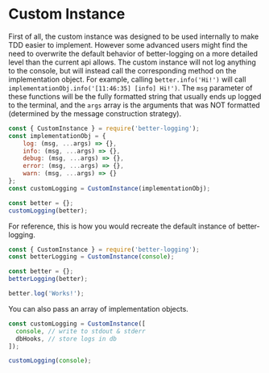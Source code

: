 # Custom Instance

First of all, the custom instance was designed to be used internally to make TDD easier to implement. However some advanced users might find the need to overwrite the default behavior of better-logging on a more detailed level than the current api allows. The custom instance will not log anything to the console, but will instead call the corresponding method on the implementation object. For example, calling `better.info('Hi!')` will call `implementationObj.info('[11:46:35] [info] Hi!')`. The `msg` parameter of these functions will be the fully formatted string that usually ends up logged to the terminal, and the `args` array is the arguments that was NOT formatted \(determined by the message construction strategy\).

```javascript
const { CustomInstance } = require('better-logging');
const implementationObj = {
    log: (msg, ...args) => {},
    info: (msg, ...args) => {},
    debug: (msg, ...args) => {},
    error: (msg, ...args) => {},
    warn: (msg, ...args) => {}
};
const customLogging = CustomInstance(implementationObj);

const better = {};
customLogging(better);
```

For reference, this is how you would recreate the default instance of better-logging.

```javascript
const { CustomInstance } = require('better-logging');
const betterLogging = CustomInstance(console);

const better = {};
betterLogging(better);

better.log('Works!');
```

You can also pass an array of implementation objects.

```javascript
const customLogging = CustomInstance([
  console, // write to stdout & stderr
  dbHooks, // store logs in db
]);

customLogging(console);
```

